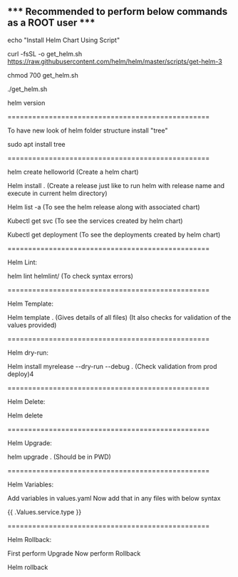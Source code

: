 *** Recommended to perform below commands as a ROOT user ***
----------------------------------------------------------------------------------------------


echo "Install Helm Chart Using Script"

curl -fsSL -o get_helm.sh https://raw.githubusercontent.com/helm/helm/master/scripts/get-helm-3

chmod 700 get_helm.sh

./get_helm.sh

helm version

=================================================

To have new look of helm folder structure install "tree"

sudo apt install tree

=================================================

helm create helloworld
(Create a helm chart)

Helm install <release-name> .
(Create a release just like to run helm with release name and execute in current helm directory)

Helm list -a 
(To see the helm release along with associated chart)

Kubectl get svc
(To see the services created by helm chart)

Kubectl get deployment 
(To see the deployments created by helm chart)

=================================================

Helm Lint:

helm lint helmlint/
(To check syntax errors)

=================================================

Helm Template:

Helm template .
(Gives details of all files)
(It also checks for validation of the values provided)

=================================================

Helm dry-run:

Helm install myrelease --dry-run --debug .
(Check validation from prod deploy)4

=================================================

Helm Delete:

Helm delete <release-name>

=================================================

Helm Upgrade:

 helm upgrade <release-name>  .
(Should be in PWD)

=================================================


Helm Variables:

Add variables in values.yaml
Now add that in any files with below syntax

{{ .Values.service.type }}

=================================================

Helm Rollback:

First perform Upgrade
Now perform  Rollback

Helm rollback <release-name> <revision-number>




